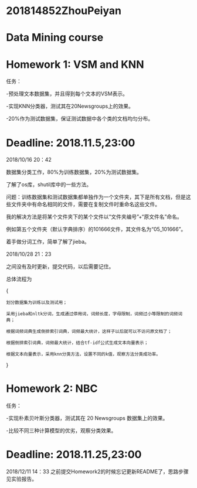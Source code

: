 # 201814852ZhouPeiyan
# Data Mining course
# Homework 1: VSM and KNN
任务：

   -预处理文本数据集，并且得到每个文本的VSM表示。
   
   -实现KNN分类器，测试其在20Newsgroups上的效果。
   
   -20%作为测试数据集，保证测试数据中各个类的文档均匀分布。
   
# Deadline: 2018.11.5,23:00

2018/10/16 20：42

  数据集分类工作，80%为训练数据集，20%为测试数据集。
  
  了解了os库，shutil库中的一些方法。
  
  问题：训练数据集和测试数据集都单独作为一个文件夹，其下是所有文档，但是这些文件夹中有命名相同的文件，需要在复制文件时重命名这些文件。
  
  我的解决方法是将某个文件夹下的某个文件以“文件夹编号”+“原文件名”命名。
  
  例如第五个文件夹（默认字典排序）的101666文件，其文件名为“05_101666”。
  
  着手做分词工作，简单了解了jieba。

2018/10/28 21：23

  之间没有及时更新，提交代码，以后需要记住。
  
  总体流程为
  
  {
  
    划分数据集为训练以及测试用；
    
    采用jieba和nltk分词，生成通过停用词，词频长度，字母限制，词频过小等限制的词频词典；
    
    根据词频词典生成倒排索引词典，词频最大统计，这样子以后就可以不访问原文档了；
    
    根据倒排索引词典，词频最大统计，结合tf-idf公式生成文本向量表示；
    
    根据文本向量表示，采用knn分类方法，设置不同的k值，观察方法分类成功率。
    
  }
  
# Homework 2: NBC
任务：

   -实现朴素贝叶斯分类器，测试其在 20 Newsgroups 数据集上的效果。
   
   -比较不同三种计算模型的优劣，观察分类效果。
   
# Deadline: 2018.11.25,23:00

2018/12/11 14：33
  之前提交Homework2的时候忘记更新README了，思路步骤见实验报告。
